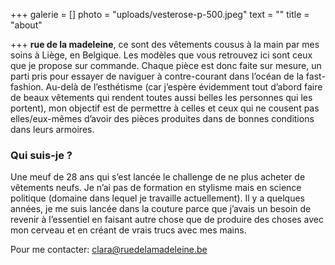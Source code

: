 +++
galerie = []
photo = "uploads/vesterose-p-500.jpeg"
text = ""
title = "about"

+++
**rue de la madeleine**, ce sont des vêtements cousus à la main par mes soins à Liège, en Belgique. Les modèles que vous retrouvez ici sont ceux que je propose sur commande. Chaque pièce est donc faite sur mesure, un parti pris pour essayer de naviguer à contre-courant dans l’océan de la fast-fashion. Au-delà de l’esthétisme (car j’espère évidemment tout d’abord faire de beaux vêtements qui rendent toutes aussi belles les personnes qui les portent), mon objectif est de permettre à celles et ceux qui ne cousent pas elles/eux-mêmes d’avoir des pièces produites dans de bonnes conditions dans leurs armoires.

### **Qui suis-je ?**

Une meuf de 28 ans qui s’est lancée le challenge de ne plus acheter de vêtements neufs. Je n’ai pas de formation en stylisme mais en science politique (domaine dans lequel je travaille actuellement). Il y a quelques années, je me suis lancée dans la couture parce que j’avais un besoin de revenir à l’essentiel en faisant autre chose que de produire des choses avec mon cerveau et en créant de vrais trucs avec mes mains.

Pour me contacter: clara@ruedelamadeleine.be